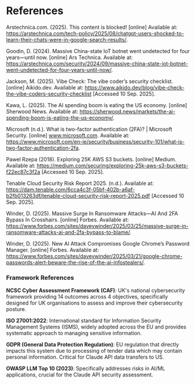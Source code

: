 # References

‌Arstechnica.com. (2025). This content is blocked! [online] Available at: https://arstechnica.com/tech-policy/2025/08/chatgpt-users-shocked-to-learn-their-chats-were-in-google-search-results/.

Goodin, D. (2024). Massive China-state IoT botnet went undetected for four years—until now. [online] Ars Technica. Available at: https://arstechnica.com/security/2024/09/massive-china-state-iot-botnet-went-undetected-for-four-years-until-now/.

‌‌Jackson, M. (2025). Vibe Check: The vibe coder’s security checklist. [online] Aikido.dev. Available at: https://www.aikido.dev/blog/vibe-check-the-vibe-coders-security-checklist [Accessed 10 Sep. 2025].

Kawa, L. (2025). The AI spending boom is eating the US economy. [online] Sherwood News. Available at: https://sherwood.news/markets/the-ai-spending-boom-is-eating-the-us-economy/.

‌Microsoft (n.d.). What is two-factor authentication (2FA)? | Microsoft Security. [online] www.microsoft.com. Available at: https://www.microsoft.com/en-ie/security/business/security-101/what-is-two-factor-authentication-2fa.

Pawel Rzepa (2018). Exploring 25K AWS S3 buckets. [online] Medium. Available at: https://medium.com/securing/exploring-25k-aws-s3-buckets-f22ec87c3f2a [Accessed 10 Sep. 2025].

Tenable Cloud Security Risk Report 2025. (n.d.). Available at: https://dam.tenable.com/6cca4c3f-05bf-402b-a6af-b2fb013263df/tenable-cloud-security-risk-report-2025.pdf [Accessed 10 Sep. 2025].

Winder, D. (2025). Massive Surge In Ransomware Attacks—AI And 2FA Bypass In Crosshairs. [online] Forbes. Available at: https://www.forbes.com/sites/daveywinder/2025/03/25/massive-surge-in-ransomware-attacks-ai-and-2fa-bypass-to-blame/.

Winder, D. (2025). New AI Attack Compromises Google Chrome’s Password Manager. [online] Forbes. Available at: https://www.forbes.com/sites/daveywinder/2025/03/21/google-chrome-passwords-alert-beware-the-rise-of-the-ai-infostealers/.

### Framework References

**NCSC Cyber Assessment Framework (CAF)**: UK's national cybersecurity framework providing 14 outcomes across 4 objectives, specifically designed for UK organisations to assess and improve their cybersecurity posture.

**ISO 27001:2022**: International standard for Information Security Management Systems (ISMS), widely adopted across the EU and provides systematic approach to managing sensitive information.

**GDPR (General Data Protection Regulation)**: EU regulation that directly impacts this system due to processing of tender data which may contain personal information. Critical for Claude API data transfers to US.

**OWASP LLM Top 10 (2023)**: Specifically addresses risks in AI/ML applications, crucial for the Claude API security assessment.
